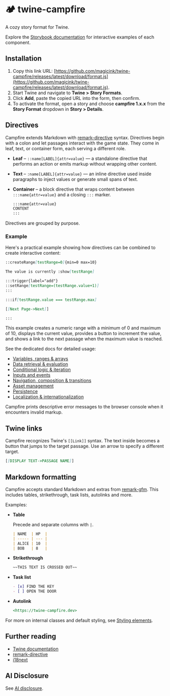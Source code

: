 # 🏕️ twine-campfire

A cozy story format for Twine.

Explore the [Storybook documentation](https://magicink.github.io/twine-campfire) for interactive examples of each component.

## Installation

1. Copy this link URL: [https://github.com/magicink/twine-campfire/releases/latest/download/format.js](https://github.com/magicink/twine-campfire/releases/latest/download/format.js).
2. Start Twine and navigate to **Twine > Story Formats**.
3. Click **Add**, paste the copied URL into the form, then confirm.
4. To activate the format, open a story and choose **campfire 1.x.x** from the **Story Format** dropdown in **Story > Details**.

## Directives

Campfire extends Markdown with
[remark-directive](https://github.com/remarkjs/remark-directive) syntax.
Directives begin with a colon and let passages interact with the game state.
They come in leaf, text, or container form, each serving a different role.

- **Leaf** – `::name[LABEL]{attr=value}` — a standalone directive that performs an action or emits markup without wrapping other content.
- **Text** – `:name[LABEL]{attr=value}` — an inline directive used inside paragraphs to inject values or generate small spans of text.
- **Container** – a block directive that wraps content between `:::name{attr=value}` and a closing `:::` marker.

  ```md
  :::name{attr=value}
  CONTENT
  :::
  ```

Directives are grouped by purpose.

### Example

Here's a practical example showing how directives can be combined to create interactive content:

```md
::createRange[testRange=0]{min=0 max=10}

The value is currently :show[testRange]

:::trigger{label="add"}
::setRange[testRange=(testRange.value+1)]
:::

:::if[testRange.value === testRange.max]

[[Next Page->Next]]

:::
```

This example creates a numeric range with a minimum of 0 and maximum of 10, displays the current value, provides a button to increment the value, and shows a link to the next passage when the maximum value is reached.

See the dedicated docs for detailed usage:

- [Variables, ranges & arrays](docs/directives/variables-and-state.md)
- [Data retrieval & evaluation](docs/directives/data-retrieval.md)
- [Conditional logic & iteration](docs/directives/conditional-logic-and-iteration.md)
- [Inputs and events](docs/directives/inputs-and-events.md)
- [Navigation, composition & transitions](docs/directives/navigation-composition.md)
- [Asset management](docs/directives/asset-management.md)
- [Persistence](docs/directives/persistence.md)
- [Localization & internationalization](docs/directives/localization.md)

Campfire prints descriptive error messages to the browser console when it encounters invalid markup.

## Twine links

Campfire recognizes Twine's `[[Link]]` syntax. The text inside becomes a
button that jumps to the target passage. Use an arrow to specify a different
target.

```md
[[DISPLAY TEXT->PASSAGE NAME]]
```

## Markdown formatting

Campfire accepts standard Markdown and extras from
[remark-gfm](https://github.com/remarkjs/remark-gfm). This includes tables,
strikethrough, task lists, autolinks and more.

Examples:

- **Table**

  Precede and separate columns with `|`.

  ```md
  | NAME  | HP  |
  | ----- | --- |
  | ALICE | 10  |
  | BOB   | 8   |
  ```

- **Strikethrough**

  ```md
  ~~THIS TEXT IS CROSSED OUT~~
  ```

- **Task list**

  ```md
  - [x] FIND THE KEY
  - [ ] OPEN THE DOOR
  ```

- **Autolink**

  ```md
  <https://twine-campfire.dev>
  ```

For more on internal classes and default styling, see [Styling elements](docs/styling-elements.md).

## Further reading

- [Twine documentation](https://twinery.org/)
- [remark-directive](https://github.com/remarkjs/remark-directive)
- [i18next](https://www.i18next.com/)

## AI Disclosure

See [AI disclosure](docs/ai-disclosure.md).
